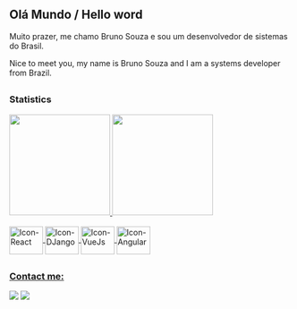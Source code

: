 ## Olá Mundo / Hello word 

<p>Muito prazer, me chamo Bruno Souza e sou um desenvolvedor de sistemas do Brasil.</p>
<p>Nice to meet you, my name is Bruno Souza and I am a systems developer from Brazil.</p>

##

### Statistics
<div style="marginbottom:2rem">
  <a href="https://github.com/bruno-cunha-souza">
  <img height="180em" src="https://github-readme-stats.vercel.app/api?username=bruno-cunha-souza&show_icons=true&theme=dark&include_all_commits=true&count_private=true"/> 
  <img height="180em" src="https://github-readme-stats.vercel.app/api/top-langs/?username=bruno-cunha-souza&layout=compact&langs_count=7&theme=dark"/>
</div>
  
  
<div style="display: inline_block, margin-top:5rem"><br>
   <img align="center" alt="Icon-React" height="50" width="60" src="https://cdn.jsdelivr.net/gh/devicons/devicon/icons/react/react-original.svg" />
   <img align="center" alt="Icon-DJango" height="50" width="60" src="https://cdn.jsdelivr.net/gh/devicons/devicon/icons/django/django-plain.svg" />
   <img align="center" alt="Icon-VueJs" height="50" width="60" src="https://cdn.jsdelivr.net/gh/devicons/devicon/icons/vuejs/vuejs-original.svg" />
   <img align="center" alt="Icon-Angular" height="50" width="60" src="https://cdn.jsdelivr.net/gh/devicons/devicon/icons/angularjs/angularjs-plain.svg" />
</div>  
  
##
  
### Contact me:

<div>
  <a href="https://www.linkedin.com/in/bruno-souza-913984189" target="_blank"><img src="https://img.shields.io/badge/-LinkedIn-%230077B5?style=for-the-badge&logo=linkedin&logoColor=white" target="_blank"></a>   
  <a href = "mailto:brunosouza.cup@gmail.com"><img src="https://img.shields.io/badge/Gmail-D14836?style=for-the-badge&logo=gmail&logoColor=white" target="_blank"></a>
</div>
